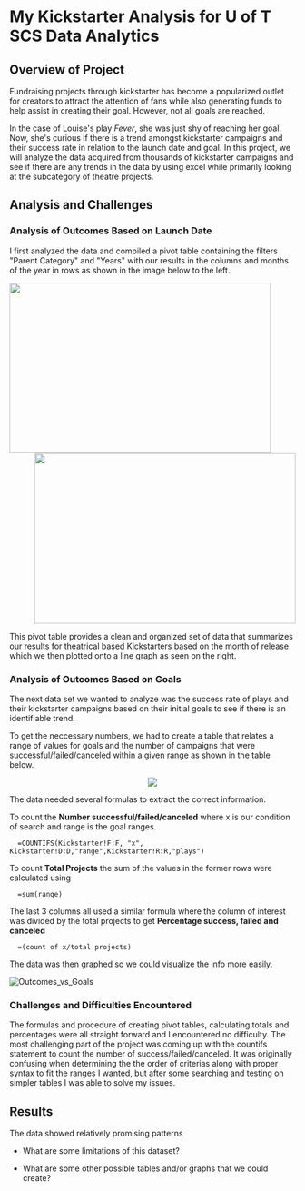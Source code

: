# My Kickstarter Analysis for U of T SCS Data Analytics

## Overview of Project

   Fundraising projects through kickstarter has become a popularized outlet for creators to attract the attention of fans while also generating funds to help assist in creating their goal. However, not all goals are reached. 
    
   In the case of Louise's play *Fever*, she was just shy of reaching her goal. Now, she's curious if there is a trend amongst kickstarter campaigns and their success rate in relation to the launch date and goal. In this project, we will analyze the data acquired from thousands of kickstarter campaigns and see if there are any trends in the data by using excel while primarily looking at the subcategory of theatre projects.

## Analysis and Challenges

### Analysis of Outcomes Based on Launch Date

I first analyzed the data and compiled a pivot table containing the filters "Parent Category" and "Years" with our results in the columns and months of the year in rows as shown in the image below to the left.


<p align="right">
  <img width="460" height="300" src="https://user-images.githubusercontent.com/100324759/157339212-5e6658fd-c291-4778-859e-8d929e6bb178.PNG"
       align="left">
  <img width="460" height="300" src="https://user-images.githubusercontent.com/100324759/157339427-0e59cf00-4ed5-4b97-95b2-f29e018ca4ac.png"
</p>

This pivot table provides a clean and organized set of data that summarizes our results for theatrical based Kickstarters based on the month of release which we then plotted onto a line graph as seen on the right.

  
### Analysis of Outcomes Based on Goals
   
   The next data set we wanted to analyze was the success rate of plays and their kickstarter campaigns based on their initial goals to see if there is an identifiable trend. 
     
   To get the neccessary numbers, we had to create a table that relates a range of values for goals and the number of campaigns that were successful/failed/canceled within a given range as shown in the table below.
   
<p align="center">
  <img src="https://user-images.githubusercontent.com/100324759/157353168-08d675f1-4366-4414-b329-6b571a461dfc.PNG"
</p>
   
   The data needed several formulas to extract the correct information. 
   
   To count the **Number successful/failed/canceled** where x is our condition of search and range is the goal ranges.

      =COUNTIFS(Kickstarter!F:F, "x", Kickstarter!D:D,"range",Kickstarter!R:R,"plays") 
   
   To count **Total Projects** the sum of the values in the former rows were calculated using 
   
      =sum(range)
 
   The last 3 columns all used a similar formula where the column of interest was divided by the total projects to get **Percentage success, failed and canceled**
  
      =(count of x/total projects)
   
   The data was then graphed so we could visualize the info more easily.
   
   ![Outcomes_vs_Goals](https://user-images.githubusercontent.com/100324759/157355748-bc86e6da-2b29-47f3-8a9b-19e201c644e0.png)

### Challenges and Difficulties Encountered

   The formulas and procedure of creating pivot tables, calculating totals and percentages were all straight forward and I encountered no difficulty. The most challenging part of the project was coming up with the countifs statement to count the number of success/failed/canceled. It was originally confusing when determining the the order of criterias along with proper syntax to fit the ranges I wanted, but after some searching and testing on simpler tables I was able to solve my issues. 

   
## Results

The data showed relatively promising patterns 

- What are some limitations of this dataset?

- What are some other possible tables and/or graphs that we could create?

